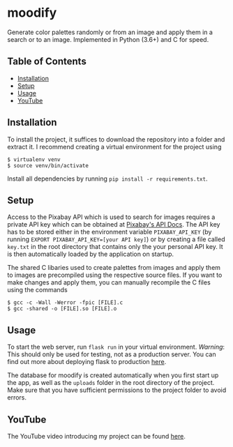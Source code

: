 # moodify
Generate color palettes randomly or from an image and apply them in a search or to an image.
Implemented in Python (3.6+) and C for speed.

## Table of Contents
* [Installation](#install)
* [Setup](#setup)
* [Usage](#usage)
* [YouTube](#youtube)

## Installation
To install the project, it suffices to download the repository into a folder and extract it. I recommend creating a virtual environment for the project using
```
$ virtualenv venv
$ source venv/bin/activate
```
Install all dependencies by running ```pip install -r requirements.txt```.

## Setup
Access to the Pixabay API which is used to search for images requires a private API key which can be obtained at [Pixabay's API Docs](https://pixabay.com/api/docs/).
The API key has to be stored either in the environment variable ```PIXABAY_API_KEY``` (by running ```EXPORT PIXABAY_API_KEY=[your API key]```) or by creating a file called ```key.txt``` in the root directory that contains only the your personal API key. It is then automatically loaded by the application on startup.

The shared C libaries used to create palettes from images and apply them to images are precompiled using the respective source files. If you want to make changes and apply them, you can manually recompile the C files using the commands
```
$ gcc -c -Wall -Werror -fpic [FILE].c
$ gcc -shared -o [FILE].so [FILE].o
```

## Usage
To start the web server, run ```flask run``` in your virtual environment. *Warning*: This should only be used for testing, not as a production server. You can find out more about deploying flask to production [here](https://flask.palletsprojects.com/en/2.0.x/tutorial/deploy/).

The database for moodify is created automatically when you first start up the app, as well as the ```uploads``` folder in the root directory of the project. Make sure that you have sufficient permissions to the project folder to avoid errors.

## YouTube
The YouTube video introducing my project can be found [here](https://youtu.be/dyhaMnUnaO8).
